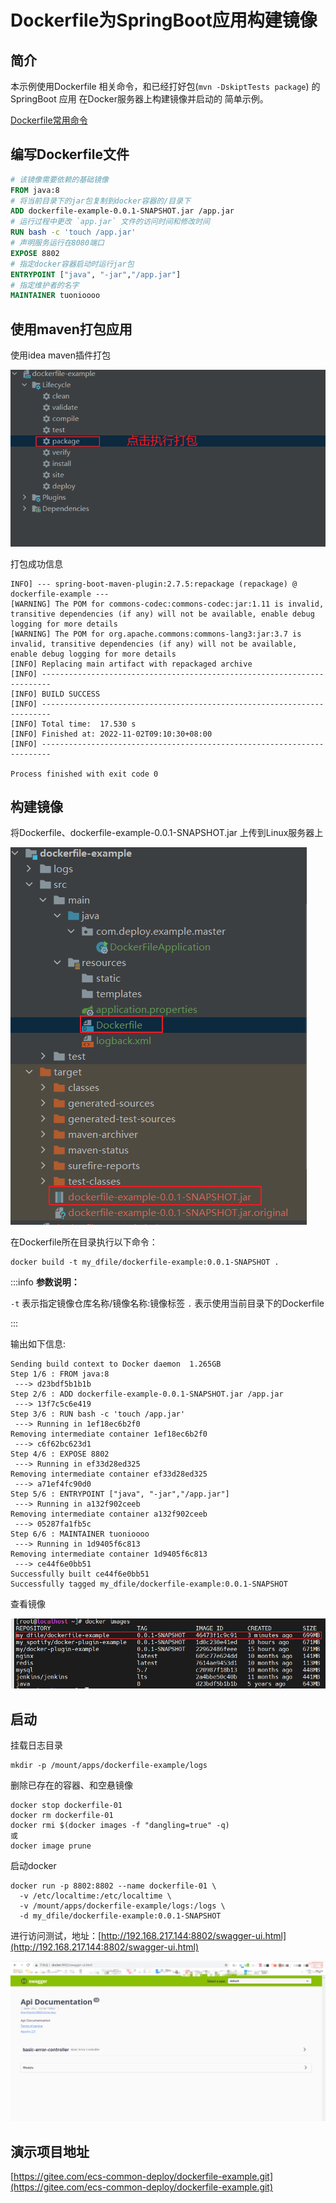 # Dockerfile为SpringBoot应用构建镜像

## 简介
本示例使用Dockerfile 相关命令，和已经打好包(`mvn -DskiptTests package`) 的SpringBoot 应用 在Docker服务器上构建镜像并启动的 简单示例。

[Dockerfile常用命令](https://github.com/tuonioooo/docker/blob/master/dockerfile-command.md)

## 编写Dockerfile文件
```dockerfile
# 该镜像需要依赖的基础镜像
FROM java:8
# 将当前目录下的jar包复制到docker容器的/目录下
ADD dockerfile-example-0.0.1-SNAPSHOT.jar /app.jar
# 运行过程中更改 `app.jar` 文件的访问时间和修改时间
RUN bash -c 'touch /app.jar'
# 声明服务运行在8080端口
EXPOSE 8802
# 指定docker容器启动时运行jar包
ENTRYPOINT ["java", "-jar","/app.jar"]
# 指定维护者的名字
MAINTAINER tuonioooo
```

## 使用maven打包应用
使用idea maven插件打包

![](https://github.com/tuonioooo/docker/raw/master/assets/dockerfile_04.png)

打包成功信息

```shell
INFO] --- spring-boot-maven-plugin:2.7.5:repackage (repackage) @ dockerfile-example ---
[WARNING] The POM for commons-codec:commons-codec:jar:1.11 is invalid, transitive dependencies (if any) will not be available, enable debug logging for more details
[WARNING] The POM for org.apache.commons:commons-lang3:jar:3.7 is invalid, transitive dependencies (if any) will not be available, enable debug logging for more details
[INFO] Replacing main artifact with repackaged archive
[INFO] ------------------------------------------------------------------------
[INFO] BUILD SUCCESS
[INFO] ------------------------------------------------------------------------
[INFO] Total time:  17.530 s
[INFO] Finished at: 2022-11-02T09:10:30+08:00
[INFO] ------------------------------------------------------------------------

Process finished with exit code 0
```

## 构建镜像
将Dockerfile、dockerfile-example-0.0.1-SNAPSHOT.jar 上传到Linux服务器上

![](https://github.com/tuonioooo/docker/raw/master/assets/dockerfile_05.png)

在Dockerfile所在目录执行以下命令：

```shell
docker build -t my_dfile/dockerfile-example:0.0.1-SNAPSHOT .
```

:::info
**参数说明：**

`-t` 表示指定镜像仓库名称/镜像名称:镜像标签 `.` 表示使用当前目录下的Dockerfile

:::

输出如下信息:

```shell
Sending build context to Docker daemon  1.265GB
Step 1/6 : FROM java:8
 ---> d23bdf5b1b1b
Step 2/6 : ADD dockerfile-example-0.0.1-SNAPSHOT.jar /app.jar
 ---> 13f7c5c6e419
Step 3/6 : RUN bash -c 'touch /app.jar'
 ---> Running in 1ef18ec6b2f0
Removing intermediate container 1ef18ec6b2f0
 ---> c6f62bc623d1
Step 4/6 : EXPOSE 8802
 ---> Running in ef33d28ed325
Removing intermediate container ef33d28ed325
 ---> a71ef4fc90d0
Step 5/6 : ENTRYPOINT ["java", "-jar","/app.jar"]
 ---> Running in a132f902ceeb
Removing intermediate container a132f902ceeb
 ---> 05287fa1fb5c
Step 6/6 : MAINTAINER tuonioooo
 ---> Running in 1d9405f6c813
Removing intermediate container 1d9405f6c813
 ---> ce44f6e0bb51
Successfully built ce44f6e0bb51
Successfully tagged my_dfile/dockerfile-example:0.0.1-SNAPSHOT
```

查看镜像

![](https://github.com/tuonioooo/docker/raw/master/assets/dockerfile_02.png)

## 启动
挂载日志目录

```shell
mkdir -p /mount/apps/dockerfile-example/logs
```

删除已存在的容器、和空悬镜像

```shell
docker stop dockerfile-01
docker rm dockerfile-01
docker rmi $(docker images -f "dangling=true" -q)
或
docker image prune
```

启动docker

```shell
docker run -p 8802:8802 --name dockerfile-01 \
  -v /etc/localtime:/etc/localtime \
  -v /mount/apps/dockerfile-example/logs:/logs \
  -d my_dfile/dockerfile-example:0.0.1-SNAPSHOT
```

进行访问测试，地址：[http://192.168.217.144:8802/swagger-ui.html](http://192.168.217.144:8802/swagger-ui.html)

![](https://github.com/tuonioooo/docker/raw/master/assets/dockerfile_03.png)

## 演示项目地址
[https://gitee.com/ecs-common-deploy/dockerfile-example.git](https://gitee.com/ecs-common-deploy/dockerfile-example.git)

